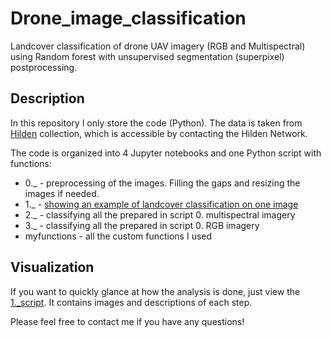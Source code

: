 # Drone_image_classification
Landcover classification of drone UAV imagery (RGB and Multispectral) using Random forest with unsupervised segmentation (superpixel) postprocessing.

## Description

In this repository I only store the code (Python). The data is taken from [Hilden](https://arcticdrones.org/) collection, which is accessible by contacting the Hilden Network.

The code is organized into 4 Jupyter notebooks and one Python script with functions:
* 0._ - preprocessing of the images. Filling the gaps and resizing the images if needed.
* 1._ - [showing an example of landcover classification on one image](https://github.com/PlekhanovaElena/Drone_image_classification/blob/main/1._RF_on_MSP_with_spp_one_image_example.ipynb)
* 2._ - classifying all the prepared in script 0. multispectral imagery
* 3._ - classifying all the prepared in script 0. RGB imagery
* myfunctions - all the custom functions I used

## Visualization

If you want to quickly glance at how the analysis is done, just view the [1._script](https://github.com/PlekhanovaElena/Drone_image_classification/blob/main/1._RF_on_MSP_with_spp_one_image_example.ipynb). It contains images and descriptions of each step.

Please feel free to contact me if you have any questions!

